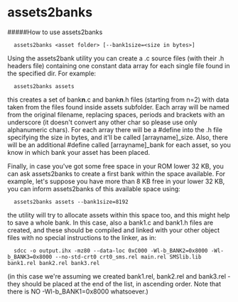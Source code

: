 assets2banks
============

#####How to use assets2banks

```
  assets2banks <asset folder> [--bank1size=<size in bytes>]
```

Using the assets2bank utility you can create a .c source files (with their .h headers file) containing one constant data array for each single file found in the specified dir.
For example:

```
  assets2banks assets
```

  this creates a set of bank**n**.c and bank**n**.h files (starting from n=2) with data taken from the files found inside assets subfolder.
Each array will be named from the original filename, replacing spaces, periods and brackets with an underscore (it doesn't convert any other char so please use only alphanumeric chars).
For each array there will be a #define into the .h file specifying the size in bytes, and it'll be called [arrayname]_size.
Also, there will be an additional #define called [arrayname]_bank for each asset, so you know in which bank your asset has been placed.

Finally, in case you've got some free space in your ROM lower 32 KB, you can ask assets2banks to create a first bank within the space available.
For example, let's suppose you have more than 8 KB free in your lower 32 KB, you can inform assets2banks of this available space using:

```
  assets2banks assets --bank1size=8192
```

the utility will try to allocate assets within this space too, and this might help to save a whole bank.
In this case, also a bank1.c and bank1.h files are created, and these should be compiled and linked with your other object files with no special instructions to the linker, as in:

```
  sdcc -o output.ihx -mz80 --data-loc 0xC000 -Wl-b_BANK2=0x8000 -Wl-b_BANK3=0x8000 --no-std-crt0 crt0_sms.rel main.rel SMSlib.lib bank1.rel bank2.rel bank3.rel
```

(in this case we're assuming we created bank1.rel, bank2.rel and bank3.rel - they should be placed at the end of the list, in ascending order. Note that there is NO -Wl-b_BANK1=0x8000 whatsoever.)
